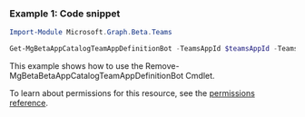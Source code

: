### Example 1: Code snippet

```powershellImport-Module Microsoft.Graph.Beta.Teams

Get-MgBetaAppCatalogTeamAppDefinitionBot -TeamsAppId $teamsAppId -TeamsAppDefinitionId $teamsAppDefinitionId
```
This example shows how to use the Remove-MgBetaBetaAppCatalogTeamAppDefinitionBot Cmdlet.
To learn about permissions for this resource, see the [permissions reference](/graph/permissions-reference).

